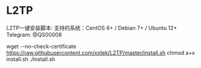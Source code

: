 # L2TP
L2TP一键安装脚本: 支持的系统：CentOS 6+ / Debian 7+ / Ubuntu 12+
Telegram: @QS00008


wget --no-check-certificate https://raw.githubusercontent.com/xxtek/L2TP/master/install.sh
chmod a+x install.sh
./install.sh
